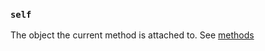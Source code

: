 ### `self`

The object the current method is attached to. See [methods](https://docs.ruby-lang.org/en/3.3/syntax/methods_rdoc.html)
